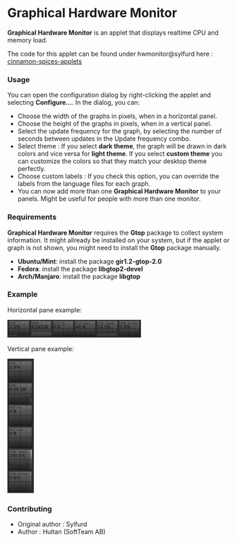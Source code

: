 Graphical Hardware Monitor
==========================

**Graphical Hardware Monitor** is an applet that displays realtime CPU and memory load.

The code for this applet can be found under hwmonitor@sylfurd here : [cinnamon-spices-applets](https://github.com/linuxmint/cinnamon-spices-applets/)

### Usage

You can open the configuration dialog by right-clicking the applet and selecting **Configure...**. In the dialog, you can:

* Choose the width of the graphs in pixels, when in a horizontal panel.
* Choose the height of the graphs in pixels, when in a vertical panel.
* Select the update frequency for the graph, by selecting the number of seconds between updates in the Update frequency combo.
* Select theme : If you select **dark theme**, the graph will be drawn in dark colors and vice versa for **light theme**. If you select **custom theme** you can customize the colors so that they match your desktop theme perfectly.
* Choose custom labels : If you check this option, you can override the labels from the language files for each graph.
* You can now add more than one **Graphical Hardware Monitor** to your panels. Might be useful for people with more than one monitor.

### Requirements

**Graphical Hardware Monitor** requires the **Gtop** package to collect system information. It might allready be installed on your system, but if the applet or graph is not shown, you might need to install the **Gtop** package manually.

* **Ubuntu/Mint**: install the package **gir1.2-gtop-2.0**
* **Fedora**: install the package **libgtop2-devel**
* **Arch/Manjaro**: install the package **libgtop**

### Example

Horizontal pane example:

![screenshot](https://raw.githubusercontent.com/linuxmint/cinnamon-spices-applets/master/hwmonitor%40sylfurd/horizontal.png)

Vertical pane example:

![screenshot](https://raw.githubusercontent.com/linuxmint/cinnamon-spices-applets/master/hwmonitor%40sylfurd/vertical.png)

### Contributing

*  Original author : Sylfurd
*  Author : Hultan (SoftTeam AB)
